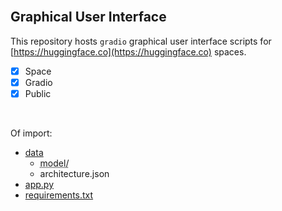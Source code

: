 
<br>

## Graphical User Interface

This repository hosts `gradio` graphical user interface scripts for [https://huggingface.co](https://huggingface.co) spaces.

- [x] Space
- [x] Gradio
- [x] Public

<br>

Of import:

* [data](src/data)
  * <abbr title="The model artefacts of the best model.">model/</abbr>
  * architecture.json
* [app.py](app.py)
* [requirements.txt](src/requirements.txt)

<br>
<br>

<br>
<br>

<br>
<br>

<br>
<br>
